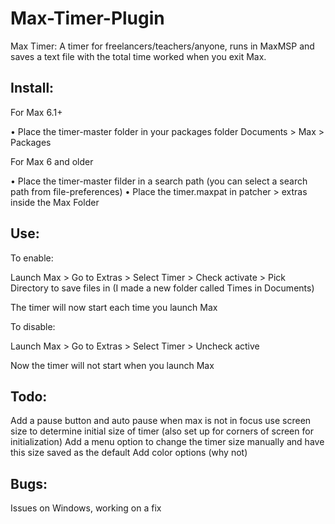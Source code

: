# Max-Timer-Plugin
Max Timer: A timer for freelancers/teachers/anyone, runs in MaxMSP and saves a text file with the total time worked when you exit Max. 

<h2>Install:</h2>

For Max 6.1+

• Place the timer-master folder in your packages folder Documents > Max > Packages

For Max 6 and older

• Place the timer-master filder in a search path (you can select a search path from file-preferences)
• Place the timer.maxpat in patcher > extras inside the Max Folder

<h2>Use:</h2>

To enable:

Launch Max > Go to Extras > Select Timer > Check activate > Pick Directory to save files in (I made a new folder called Times in Documents) 

The timer will now start each time you launch Max

To disable:

Launch Max > Go to Extras > Select Timer > Uncheck active

Now the timer will not start when you launch Max

<h2>Todo:</h2>

Add a pause button and auto pause when max is not in focus
use screen size to determine initial size of timer (also set up for corners of screen for initialization)
Add a menu option to change the timer size manually and have this size saved as the default
Add color options (why not)

<h2>Bugs:</h2>
Issues on Windows, working on a fix
